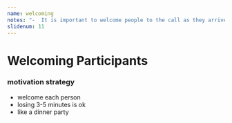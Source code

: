 ```yaml
---
name: welcoming
notes: "-  It is important to welcome people to the call as they arrive. It gets a bit repetitive, but particularly if you're bringing a new community together, think of this like standing at the front door as dinner party guests arrive. You should be welcoming and kind as you invite people into the meeting, also accepting and expecting late arrivals. Expect for productive time to start at something like 3-5 minutes past the start time and set this expectation as people trickle in. This also sets the tone for kind and jovial interactions with participants. As you welcome people, you can guide them toward a shared document (as detailed in the next section)."
slidenum: 11
---
```

# Welcoming Participants
### motivation strategy
- welcome each person
- losing 3-5 minutes is ok
- like a dinner party